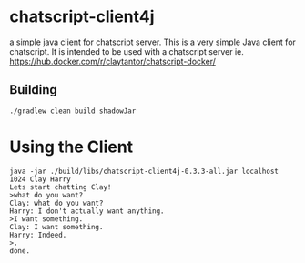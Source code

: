 # chatscript-client4j
a simple java client for chatscript server. This is a very simple Java client for 
chatscript. It is intended to be used with a chatscript server ie. 
https://hub.docker.com/r/claytantor/chatscript-docker/

## Building
`./gradlew clean build shadowJar`

# Using the Client
```
java -jar ./build/libs/chatscript-client4j-0.3.3-all.jar localhost 1024 Clay Harry
Lets start chatting Clay!
>what do you want?
Clay: what do you want?
Harry: I don't actually want anything.
>I want something.
Clay: I want something.
Harry: Indeed.
>.
done.
```
